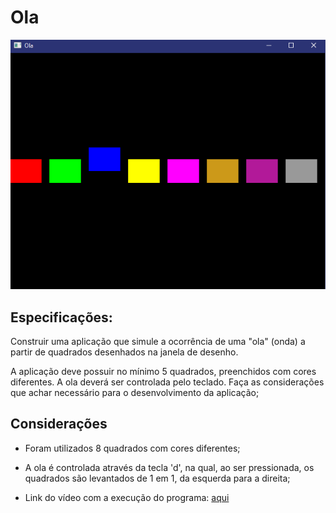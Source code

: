 # Ola

![Ola](https://github.com/marcio-henrique/computacao-grafica/blob/main/imgs/ola.png)

## Especificações:

Construir uma aplicação que simule a ocorrência de uma "ola" (onda) a partir de quadrados desenhados na janela de desenho.

A aplicação deve possuir no mínimo 5 quadrados, preenchidos com cores diferentes. A ola deverá ser controlada pelo teclado.
Faça as considerações que achar necessário para o desenvolvimento da aplicação;

## Considerações

- Foram utilizados 8 quadrados com cores diferentes;
- A ola é controlada através da tecla 'd',
  na qual, ao ser pressionada, os quadrados são levantados de 1 em 1, 
  da esquerda para a direita;
  
- Link do vídeo com a execução do programa: [aqui](https://www.loom.com/share/b7a4d462878a40a18177a7c3b68d259a)

